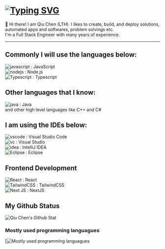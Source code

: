 # [![Typing SVG](https://readme-typing-svg.demolab.com?font=Fira+Code&weight=600&pause=1000&color=5B19F7&random=false&width=420&lines=Qiu+Chen;Lau+Tai+Hong)](https://git.io/typing-svg)
👋 Hi there! I am Qiu Chen (LTH). I likes to create, build, and deploy solutions, automated apps and softwares, problem solvings etc.  
I'm a Full Stack Engineer with many years of experience.

---

## Commonly I will use the languages below:  
![javascript](https://badges.aleen42.com/src/javascript.svg) : JavaScript  
![nodejs](https://badges.aleen42.com/src/node.svg) : Node.js  
![Typescript](https://badges.aleen42.com/src/typescript.svg) : Typescript

## Other languages that I know:  
![java](https://badges.aleen42.com/src/java.svg) : Java  
and other high level languages like C++ and C#

## I am using the IDEs below:  
![vscode](https://badges.aleen42.com/src/visual_studio_code.svg) : Visual Studio Code  
![vc](https://badges.aleen42.com/src/visual_studio.svg) : Visual Studio  
![idea](https://badges.aleen42.com/src/idea.svg) : IntelliJ IDEA  
![Eclipse](https://badges.aleen42.com/src/eclipse.svg) : Eclipse

## Frontend Development
![React](https://badges.aleen42.com/src/react.svg) : React  
![TailwindCSS](https://badges.aleen42.com/src/tailwindcss.svg) : TailwindCSS  
![Next JS](https://img.shields.io/badge/Next-black?style=for-the-badge&logo=next.js&logoColor=white) : NextJS

## My Github Status
![Qiu Chen's Github Stat](https://github-readme-stats.vercel.app/api/?username=xXQiuChenXx&show_icons=true&bg_color=23272A&title_color=FF73F1&text_color=FFC0CB&icon_color=9B84EE&count_private=true&include_all_commits=true&border_color=9B84EE&border_radius=10)

### Mostly used programming languagues 
[![Mostly used programming languagues](https://github-readme-stats.vercel.app/api/top-langs/?username=xXQiuChenXx&show_icons=true&bg_color=23272A&title_color=FFC0CB&text_color=FFC0CB&icon_color=9B84EE&count_private=true&include_all_commits=true&border_color=43B581&border_radius=10)

